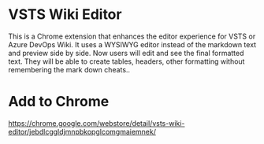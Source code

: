 # VSTS Wiki Editor
This is a Chrome extension that enhances the editor experience for VSTS or Azure DevOps Wiki. It uses a WYSIWYG editor instead of the markdown text and preview side by side. Now users will edit and see the final formatted text. They will be able to create tables, headers, other formatting without remembering the mark down cheats..

# Add to Chrome
https://chrome.google.com/webstore/detail/vsts-wiki-editor/jebdlcggldjmnpbkopglcomgmaiemnek/
